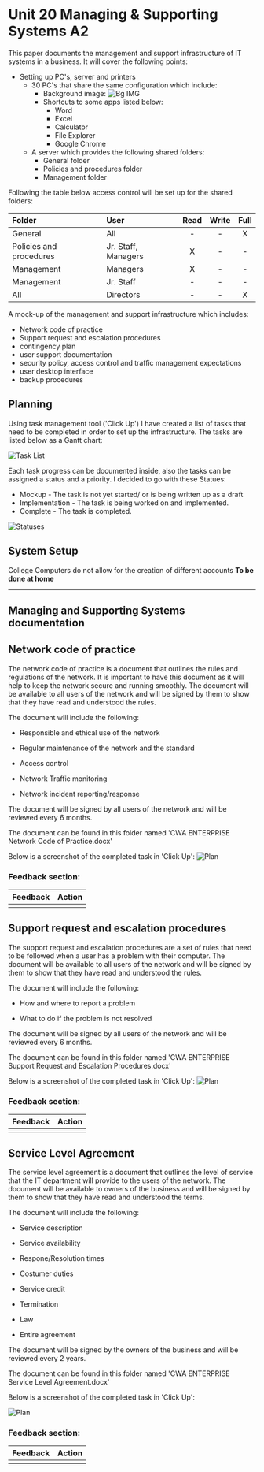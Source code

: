 # Unit 20 Managing & Supporting Systems A2

This paper documents the management and support infrastructure of IT systems in a business.
It will cover the following points:

- Setting up PC's, server and printers
  - 30 PC's that share the same configuration which include:
    - Background image: ![Bg IMG](Logo.PNG)
    - Shortcuts to some apps listed below:
      - Word
      - Excel
      - Calculator
      - File Explorer
      - Google Chrome
  - A server which provides the following shared folders:
    - General folder
    - Policies and procedures folder
    - Management folder

Following the table below access control will be set up for the shared folders:

| Folder | User | Read | Write | Full |
|:-------|:-----|:-----:|:------:|:----:|
|General|All|-|-|X|
|Policies and procedures|Jr. Staff, Managers|X|-|-|
|Management|Managers|X|-|-|
|Management|Jr. Staff|-|-|-|
|All|Directors|-|-|X|

A mock-up of the management and support infrastructure which includes:

- Network code of practice
- Support request and escalation procedures
- contingency plan
- user support documentation
- security policy, access control and traffic management expectations
- user desktop interface
- backup procedures

## Planning

Using task management tool ('Click Up') I have created a list of tasks that need to be completed in order to set up the infrastructure. The tasks are listed below as a Gantt chart:

![Task List](TaskList.PNG)

Each task progress can be documented inside, also the tasks can be assigned a status and a priority.
I decided to go with these Statues:

- Mockup - The task is not yet started/ or is being written up as a draft
- Implementation - The task is being worked on and implemented.
- Complete - The task is completed.

![Statuses](Status.PNG)

## System Setup

College Computers do not allow for the creation of different accounts **To be done at home**

------

## **Managing and Supporting Systems documentation**

## Network code of practice

The network code of practice is a document that outlines the rules and regulations of the network. It is important to have this document as it will help to keep the network secure and running smoothly. The document will be available to all users of the network and will be signed by them to show that they have read and understood the rules.

The document will include the following:

- Responsible and ethical use of the network

- Regular maintenance of the network and the standard

- Access control

- Network Traffic monitoring

- Network incident reporting/response

The document will be signed by all users of the network and will be reviewed every 6 months.

The document can be found in this folder named 'CWA ENTERPRISE Network Code of Practice.docx'

Below is a screenshot of the completed task in 'Click Up':
![Plan](Following_the_plan1.PNG)

### Feedback section:

| Feedback | Action |
|:---------|:-------|
|||

## Support request and escalation procedures

The support request and escalation procedures are a set of rules that need to be followed when a user has a problem with their computer. The document will be available to all users of the network and will be signed by them to show that they have read and understood the rules.

The document will include the following:

- How and where to report a problem

- What to do if the problem is not resolved

The document will be signed by all users of the network and will be reviewed every 6 months.

The document can be found in this folder named 'CWA ENTERPRISE Support Request and Escalation Procedures.docx'

Below is a screenshot of the completed task in 'Click Up':
![Plan](Following_the_plan2.PNG)

### Feedback section:

| Feedback | Action |
|:---------|:-------|
|||

## Service Level Agreement

The service level agreement is a document that outlines the level of service that the IT department will provide to the users of the network. The document will be available to owners of the business and will be signed by them to show that they have read and understood the terms.

The document will include the following:

- Service description

- Service availability

- Respone/Resolution times

- Costumer duties

- Service credit

- Termination

- Law

- Entire agreement

The document will be signed by the owners of the business and will be reviewed every 2 years.

The document can be found in this folder named 'CWA ENTERPRISE Service Level Agreement.docx'

Below is a screenshot of the completed task in 'Click Up':

![Plan](Following_the_plan3.PNG)

### Feedback section:

| Feedback | Action |
|:---------|:-------|
|||